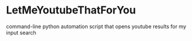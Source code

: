 # LetMeYoutubeThatForYou
command-line python automation script that opens youtube results for my input search 
